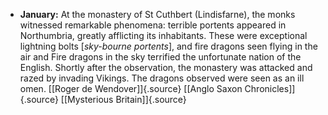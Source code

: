 ﻿-   **January:** At the monastery of St Cuthbert (Lindisfarne), the monks witnessed remarkable phenomena: terrible portents appeared in Northumbria, greatly afflicting its inhabitants. These were exceptional lightning bolts [*sky-bourne portents*], and fire dragons seen flying in the air and Fire dragons in the sky terrified the unfortunate nation of the English. Shortly after the observation, the monastery was attacked and razed by invading Vikings. The dragons observed were seen as an ill omen. [[Roger de Wendover]]{.source} [[Anglo Saxon Chronicles]]{.source} [[Mysterious Britain]]{.source}
